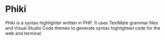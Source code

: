# Phiki

Phiki is a syntax highlighter written in PHP. It uses TextMate grammar files and Visual Studio Code themes to generate syntax highlighted code for the web and terminal.
